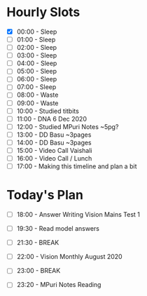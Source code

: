 # Hourly Slots

- [x] 00:00 - Sleep
- [ ] 01:00 - Sleep
- [ ] 02:00 - Sleep
- [ ] 03:00 - Sleep
- [ ] 04:00 - Sleep
- [ ] 05:00 - Sleep
- [ ] 06:00 - Sleep
- [ ] 07:00 - Sleep
- [ ] 08:00 - Waste
- [ ] 09:00 - Waste
- [ ] 10:00 - Studied titbits
- [ ] 11:00 - DNA 6 Dec 2020
- [ ] 12:00 - Studied MPuri Notes ~5pg?
- [ ] 13:00 - DD Basu ~3pages
- [ ] 14:00 - DD Basu ~3pages
- [ ] 15:00 - Video Call Vaishali
- [ ] 16:00 - Video Call / Lunch
- [ ] 17:00 - Making this timeline and plan a bit

# Today's Plan
- [ ] 18:00 - Answer Writing Vision Mains Test 1
- [ ] 19:30 - Read model answers
- [ ] 21:30 - BREAK
- [ ] 22:00 - Vision Monthly August 2020
- [ ] 23:00 - BREAK
- [ ] 23:20 - MPuri Notes Reading


